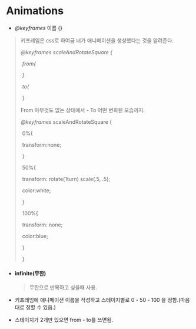 # Animations

-  *@keyframes* 이름 {}

  > 키프레임은 css로 하여금 너가 애니메이션을 생성했다는 것을 알려준다.
  >
  > *@keyframes scaleAndRotateSquare {*
  >
  > ​      *from{*
  >
  > ​      *}*
  >
  > ​      *to{*
  >
  > ​      }
  >
  > From 아무것도 없는 상태에서 - To 어떤 변화된 모습까지.
  >
  > *@keyframes* scaleAndRotateSquare {
  >
  > ​      0%{
  >
  > ​        transform:none;
  >
  > ​      }
  >
  > ​      50%{
  >
  > ​        transform: rotate(1turn) scale(.5, .5);
  >
  > ​        color:white;
  >
  > ​      }
  >
  > ​      100%{
  >
  > ​        transform: none;
  >
  > ​        color:blue;
  >
  > ​      }
  >
  > ​    }

- #### infinite(무한)

  > 무한으로 반복하고 싶을때 사용.

- 키프레임에 애니메이션 이름을 작성하고 스테이지별로 0 - 50 - 100 을 정함.(마음대로 정할 수 있음.)
- 스테이지가 2개만 있으면 from - to를 쓰면됨.